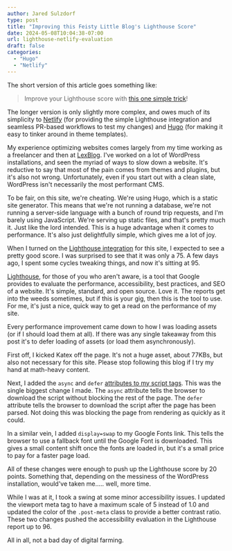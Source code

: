 ```yaml
---
author: Jared Sulzdorf
type: post
title: "Improving this Feisty Little Blog's Lighthouse Score"
date: 2024-05-08T10:04:38-07:00
url: lighthouse-netlify-evaluation
draft: false
categories:
  - "Hugo"
  - "Netlify"
---
```

The short version of this article goes something like: 
> Improve your Lighthouse score with [this one simple trick](https://developer.mozilla.org/en-US/docs/Web/HTML/Element/script#defer)!

The longer version is only slightly more complex, and owes much of its simplicity to [Netlify](https://www.netlify.com/) (for providing the simple Lighthouse integration and seamless PR-based workflows to test my changes) and [Hugo](https://gohugo.io/) (for making it easy to tinker around in theme templates).  
<!--more-->
My experience optimizing websites comes largely from my time working as a freelancer and then at [LexBlog](https://www.lexblog.com/). I've worked on a lot of WordPress installations, and seen the myriad of ways to slow down a website. It's reductive to say that most of the pain comes from themes and plugins, but it's also not wrong. Unfortunately, even if you start out with a clean slate, WordPress isn't necessarily the most performant CMS. 

To be fair, on this site, we're cheating. We're using Hugo, which is a static site generator. This means that we're not running a database, we're not running a server-side language with a bunch of round trip requests, and I'm barely using JavaScript. We're serving up static files, and that's pretty much it. Just like the lord intended. This is a huge advantage when it comes to performance. It's also just delightfully simple, which gives me a lot of joy. 

When I turned on the [Lighthouse integration](https://www.netlify.com/integrations/lighthouse/) for this site, I expected to see a pretty good score. I was surprised to see that it was only a 75. A few days ago, I spent some cycles tweaking things, and now it's sitting at 95. 

[Lighthouse](https://github.com/GoogleChrome/lighthouse), for those of you who aren't aware, is a tool that Google provides to evaluate the performance, accessibility, best practices, and SEO of a website. It's simple, standard, and open source. Love it. The reports get into the weeds sometimes, but if this is your gig, then this is the tool to use. For me, it's just a nice, quick way to get a read on the performance of my site.

Every performance improvement came down to how I was loading assets (or if I should load them at all). If there was any single takeaway from this post it's to defer loading of assets (or load them asynchronously).

First off, I kicked Katex off the page. It's not a huge asset, about 77KBs, but also not necessary for this site. Please stop following this blog if I try my hand at math-heavy content. 

Next, I added the `async` and `defer` [attributes to my script tags](https://developer.mozilla.org/en-US/docs/Web/HTML/Element/script#defer). This was the single biggest change I made. The `async` attribute tells the browser to download the script without blocking the rest of the page. The `defer` attribute tells the browser to download the script after the page has been parsed. Not doing this was blocking the page from rendering as quickly as it could. 

In a similar vein, I added `display=swap` to my Google Fonts link. This tells the browser to use a fallback font until the Google Font is downloaded. This gives a small content shift once the fonts are loaded in, but it's a small price to pay for a faster page load.

All of these changes were enough to push up the Lighthouse score by 20 points. Something that, depending on the messiness of the WordPress installation, would've taken me..... well, more time. 

While I was at it, I took a swing at some minor accessibility issues. I updated the viewport meta tag to have a maximum scale of 5 instead of 1.0 and updated the color of the `.post-meta` class to provide a better contrast ratio. These two changes pushed the accessibility evaluation in the Lighthouse report up to 96.

All in all, not a bad day of digital farming.